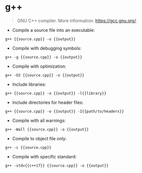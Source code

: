 # g++

> GNU C++ compiler.
> More information: <https://gcc.gnu.org/>.

- Compile a source file into an executable:

`g++ {{source.cpp}} -o {{output}}`

- Compile with debugging symbols:

`g++ -g {{source.cpp}} -o {{output}}`

- Compile with optimization:

`g++ -O2 {{source.cpp}} -o {{output}}`

- Include libraries:

`g++ {{source.cpp}} -o {{output}} -l{{library}}`

- Include directories for header files:

`g++ {{source.cpp}} -o {{output}} -I{{path/to/headers}}`

- Compile with all warnings:

`g++ -Wall {{source.cpp}} -o {{output}}`

- Compile to object file only:

`g++ -c {{source.cpp}}`

- Compile with specific standard:

`g++ -std={{c++17}} {{source.cpp}} -o {{output}}`